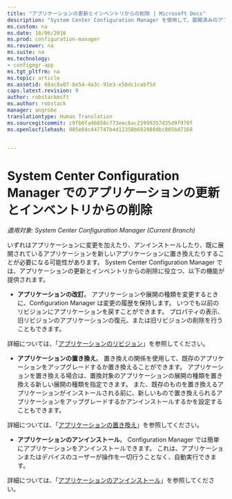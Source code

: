 ```yaml
---
title: "アプリケーションの更新とインベントリからの削除 | Microsoft Docs"
description: "System Center Configuration Manager を使用して、展開済みのアプリケーションを、改訂、置き換え、またはアンインストールします。"
ms.custom: na
ms.date: 10/06/2016
ms.prod: configuration-manager
ms.reviewer: na
ms.suite: na
ms.technology:
- configmgr-app
ms.tgt_pltfrm: na
ms.topic: article
ms.assetid: 68ac8a07-8e54-4a3c-91e3-e50dc1cabf5d
caps.latest.revision: 9
author: robstackmsft
ms.author: robstack
manager: angrobe
translationtype: Human Translation
ms.sourcegitcommit: c9fb0fa46058c773eec6ac23999357d35d9f970f
ms.openlocfilehash: 805e04c447747b4d12350b692880dbc005bd7168


---
```

# <a name="update-and-retire-applications-with-system-center-configuration-manager"></a>System Center Configuration Manager でのアプリケーションの更新とインベントリからの削除

*適用対象: System Center Configuration Manager (Current Branch)*


いずれはアプリケーションに変更を加えたり、アンインストールしたり、既に展開されているアプリケーションを新しいアプリケーションに置き換えたりすることが必要になる可能性があります。 System Center Configuration Manager では、アプリケーションの更新とインベントリからの削除に役立つ、以下の機能が提供されます。  

-   **アプリケーションの改訂**。 アプリケーションや展開の種類を変更するときに、Configuration Manager は変更の履歴を保持します。 いつでも以前のリビジョンにアプリケーションを戻すことができます。 プロパティの表示、旧リビジョンのアプリケーションの復元、または旧リビジョンの削除を行うこともできます。  

  詳細については、「[アプリケーションのリビジョン](revise-and-supersede-applications.md#application-revisions)」を参照してください。  

-   **アプリケーションの置き換え**。 置き換えの関係を使用して、既存のアプリケーションをアップグレードするか置き換えることができます。 アプリケーションを置き換える場合は、置換対象のアプリケーションの展開の種類を置き換える新しい展開の種類を指定できます。 また、既存のものを置き換えるアプリケーションがインストールされる前に、新しいもので置き換えられるアプリケーションをアップグレードするかアンインストールするかを設定することもできます。  

  詳細については、「[アプリケーションの置き換え](revise-and-supersede-applications.md#application-supersedence)」を参照してください。  

-   **アプリケーションのアンインストール**。 Configuration Manager では簡単にアプリケーションをアンインストールできます。 これは、アプリケーションまたはデバイスのユーザーが操作を一切行うことなく、自動実行できます。  

  詳細については、「[アプリケーションのアンインストール](uninstall-applications.md)」を参照してください。  



<!--HONumber=Dec16_HO3-->



